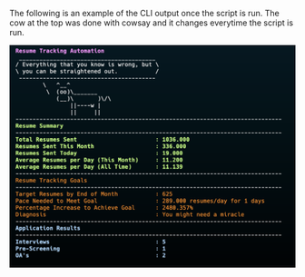 The following is an example of the CLI output once the script is run. The cow at the top was done with cowsay and it changes everytime the script is run.

![Model](https://github.com/AshikCodes/Application-Tracker/blob/20114dead77a47dbea2d76843f684a88f21b5cb3/application_tracker_example.png)
